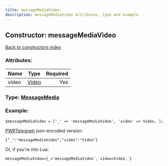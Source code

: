 ```yaml
---
title: messageMediaVideo
description: messageMediaVideo attributes, type and example
---
```

## Constructor: messageMediaVideo  
[Back to constructors index](index.md)



### Attributes:

| Name     |    Type       | Required |
|----------|:-------------:|---------:|
|video|[Video](../types/Video.md) | Yes|



### Type: [MessageMedia](../types/MessageMedia.md)


### Example:

```
$messageMediaVideo = ['_' => 'messageMediaVideo', 'video' => Video, ];
```  

[PWRTelegram](https://pwrtelegram.xyz) json-encoded version:

```
{"_":"messageMediaVideo","video":"Video"}
```


Or, if you're into Lua:  


```
messageMediaVideo={_='messageMediaVideo', video=Video, }

```


